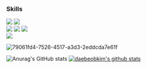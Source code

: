 ### Skills
<img src="https://img.shields.io/badge/Python-3766AB?style=flat-square&logo=Python&logoColor=white"/></a>
<img src="https://img.shields.io/badge/Jupyter-F37626?style=square&logo=Jupyter&logoColor=white"/><br/>
<img src="https://img.shields.io/badge/NumPy-013243?style=square&logo=NumPy&logoColor=white"/>
<img src="https://img.shields.io/badge/pandas-150458?style=square&logo=Pandas&logoColor=white"/>
<img src="https://img.shields.io/badge/MySQL-4479A1?style=square&logo=MySQL&logoColor=white"/><br/>
<img src="https://img.shields.io/badge/Raspberry Pi-A22846?style=square&logo=Raspberry Pi&logoColor=white"/>

![79061fd4-7526-4517-a3d3-2eddcda7e61f](https://ogq-sticker-global-cdn-z01.afreecatv.com/sticker/16f23adaf342dde/main.png)<a>

![Anurag's GitHub stats](https://github-readme-stats.vercel.app/api?username=daebeobkim&show_icons=true&theme=radical)
[![daebeobkim's github stats](https://github-readme-stats.vercel.app/api/top-langs/?username=daebeobkimID&show_icons=true&hide_border=true&title_color=004386&icon_color=004386&layout=compact)](https://github.com/daebeobkim)
